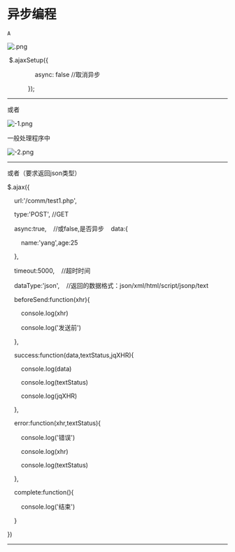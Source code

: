 # 异步编程

`A`

![.png](image/.png)

 $.ajaxSetup\({

                async: false //取消异步 

            }\);

---

或者

![-1.png](image/-1.png)

一般处理程序中

![-2.png](image/-2.png)

---

或者（要求返回json类型）

$.ajax\({

    url:'/comm/test1.php',

    type:'POST', //GET

    async:true,    //或false,是否异步    data:{

        name:'yang',age:25

    },

    timeout:5000,    //超时时间

    dataType:'json',    //返回的数据格式：json/xml/html/script/jsonp/text

    beforeSend:function\(xhr\){

        console.log\(xhr\)

        console.log\('发送前'\)

    },

    success:function\(data,textStatus,jqXHR\){

        console.log\(data\)

        console.log\(textStatus\)

        console.log\(jqXHR\)

    },

    error:function\(xhr,textStatus\){

        console.log\('错误'\)

        console.log\(xhr\)

        console.log\(textStatus\)

    },

    complete:function\(\){

        console.log\('结束'\)

    }

}\)

---
